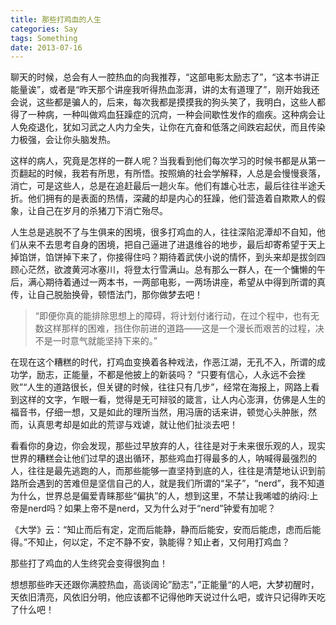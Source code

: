 ```yaml
---
title: 那些打鸡血的人生
categories: Say
tags: Something
date: 2013-07-16
---
```

聊天的时候，总会有人一腔热血的向我推荐，“这部电影太励志了”，“这本书讲正能量诶”，或者是“昨天那个讲座我听得热血澎湃，讲的太有道理了”，刚开始我还会说，这些都是骗人的，后来，每次我都是摸摸我的狗头笑了，我明白，这些人都得了一种病，一种叫做鸡血狂躁症的沉疴，一种会间歇性发作的痼疾。这种病会让人免疫退化，犹如习武之人内力全失，让你在亢奋和低落之间跌宕起伏，而且传染力极强，会让你头脑发热。

这样的病人，究竟是怎样的一群人呢？当我看到他们每次学习的时候书都是从第一页翻起的时候，我若有所思，有所悟。按照熵的社会学解释，人总是会慢慢衰落，消亡，可是这些人，总是在追赶最后一趟火车。他们有雄心壮志，最后往往半途夭折。他们拥有的是表面的热情，深藏的却是内心的狂躁，他们营造着自欺欺人的假象，让自己在岁月的杀猪刀下消亡殆尽。

人生总是逃脱不了与生俱来的困境，很多打鸡血的人，往往深陷泥潭却不自知，他们从来不去思考自身的困境，把自己逼进了进退维谷的地步，最后却寄希望于天上掉馅饼，馅饼掉下来了，你接得住吗？期待着武侠小说的情怀，到头来却是拔剑四顾心茫然，欲渡黄河冰塞川，将登太行雪满山。总有那么一群人，在一个慵懒的午后，满心期待着通过一两本书，一两部电影，一两场讲座，希望从中得到所谓的真传，让自己脱胎换骨，顿悟法门，那你做梦去吧！

> “即便你真的能排除思想上的障碍，将计划付诸行动，在过个程中，也有无数这样那样的困难，挡住你前进的道路——这是一个漫长而艰苦的过程，决不是一时意气就能坚持下来的。”

在现在这个糟糕的时代，打鸡血变换着各种戏法，作恶江湖，无孔不入，所谓的成功学，励志，正能量，不都是他披上的新装吗？ “只要有信心，人永远不会挫败”“人生的道路很长，但关键的时候，往往只有几步”，经常在海报上，网路上看到这样的文字，乍眼一看，觉得是无可辩驳的箴言，让人内心澎湃，仿佛是人生的福音书，仔细一想，又是如此的理所当然，用冯唐的话来讲，顿觉心头肿胀，然而，认真思考却是如此的荒谬与戏谑，就让他们扯淡去吧！

看看你的身边，你会发现，那些过早放弃的人，往往是对于未来很乐观的人，现实世界的糟糕会让他们过早的退出循环，那些鸡血打得最多的人，呐喊得最强烈的人，往往是最先逃跑的人，而那些能够一直坚持到底的人，往往是清楚地认识到前路所会遇到的苦难但是坚信自己的人，就是我们所谓的“呆子”，“nerd”，我不知道为什么，世界总是偏爱青睐那些“偏执”的人，想到这里，不禁让我唏嘘的纳闷:上帝是nerd吗？如果上帝不是nerd，又为什么对于“nerd”钟爱有加呢？

《大学》云：“知止而后有定，定而后能静，静而后能安，安而后能虑，虑而后能得。”不知止，何以定，不定不静不安，孰能得？知止者，又何用打鸡血？

那些打了鸡血的人生终究会变得很狗血！

想想那些昨天还跟你满腔热血，高谈阔论”励志“，”正能量“的人吧，大梦初醒时，天依旧清亮，风依旧分明，他应该都不记得他昨天说过什么吧，或许只记得昨天吃了什么吧！